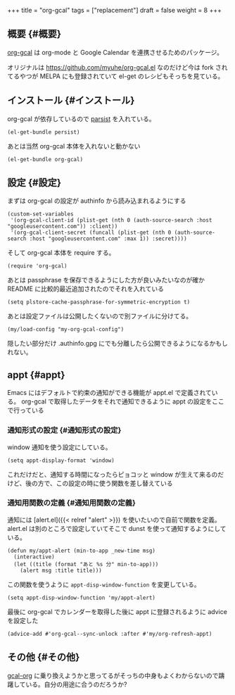 +++
title = "org-gcal"
tags = ["replacement"]
draft = false
weight = 8
+++

## 概要 {#概要}

[org-gcal](https://github.com/kidd/org-gcal.el) は org-mode と Google Calendar を連携させるためのパッケージ。

オリジナルは <https://github.com/myuhe/org-gcal.el> なのだけど今は fork されてるやつが MELPA にも登録されていて
el-get のレシピもそっちを見ている。


## インストール {#インストール}

org-gcal が依存しているので [parsist](https://elpa.gnu.org/packages/persist.html) を入れている。

```emacs-lisp
(el-get-bundle persist)
```

あとは当然 org-gcal 本体を入れないと動かない

```emacs-lisp
(el-get-bundle org-gcal)
```


## 設定 {#設定}

まずは org-gcal の設定が authinfo から読み込まれるようにする

```emacs-lisp
(custom-set-variables
 '(org-gcal-client-id (plist-get (nth 0 (auth-source-search :host "googleusercontent.com")) :client))
 '(org-gcal-client-secret (funcall (plist-get (nth 0 (auth-source-search :host "googleusercontent.com" :max 1)) :secret))))
```

そして org-gcal 本体を require する。

```emacs-lisp
(require 'org-gcal)
```

あとは passphrase を保存できるようにした方が良いみたいなのが確か README に比較的最近追加されたのでそれを入れている

```emacs-lisp
(setq plstore-cache-passphrase-for-symmetric-encryption t)
```

あとは設定ファイルは公開したくないので別ファイルに分けてる。

```emacs-lisp
(my/load-config "my-org-gcal-config")
```

隠したい部分だけ .authinfo.gpg にでも分離したら公開できるようになるかもしれない。


## appt {#appt}

Emacs にはデフォルトで約束の通知ができる機能が appt.el で定義されている。
org-gcal で取得したデータをそれで通知できるように
appt の設定をここで行っている


### 通知形式の設定 {#通知形式の設定}

window 通知を使う設定にしている。

```emacs-lisp
(setq appt-display-format 'window)
```

これだけだと、通知する時間になったらピョコッと window が生えて来るのだけど、後の方で、この設定の時に使う関数を差し替えている


### 通知用関数の定義 {#通知用関数の定義}

通知には [alert.el]({{< relref "alert" >}}) を使いたいので自前で関数を定義。
alert.el は別のところで設定していてそこで dunst を使って通知するようにしている。

```emacs-lisp
(defun my/appt-alert (min-to-app _new-time msg)
  (interactive)
  (let ((title (format "あと %s 分" min-to-app)))
    (alert msg :title title)))
```

この関数を使うように `appt-disp-window-function` を変更している。

```emacs-lisp
(setq appt-disp-window-function 'my/appt-alert)
```

最後に org-gcal でカレンダーを取得した後に appt に登録されるように advice を設定した

```emacs-lisp
(advice-add #'org-gcal--sync-unlock :after #'my/org-refresh-appt)
```


## その他 {#その他}

[gcal-org](https://github.com/misohena/gcal) に乗り換えようかと思ってるがそっちの中身もよくわからないので躊躇している。自分の用途に合うのだろうか?
